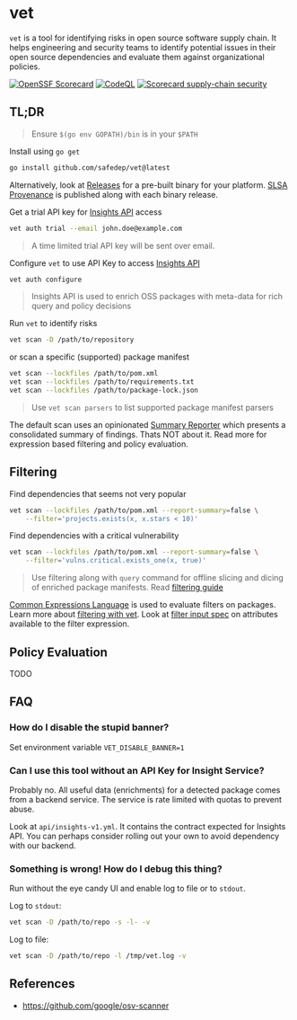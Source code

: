 # vet 

`vet` is a tool for identifying risks in open source software supply chain. It
helps engineering and security teams to identify potential issues in their open
source dependencies and evaluate them against organizational policies.

[![OpenSSF Scorecard](https://api.securityscorecards.dev/projects/github.com/safedep/vet/badge)](https://api.securityscorecards.dev/projects/github.com/safedep/vet)
[![CodeQL](https://github.com/safedep/vet/actions/workflows/codeql.yml/badge.svg?branch=main)](https://github.com/safedep/vet/actions/workflows/codeql.yml)
[![Scorecard supply-chain security](https://github.com/safedep/vet/actions/workflows/scorecard.yml/badge.svg)](https://github.com/safedep/vet/actions/workflows/scorecard.yml)


## TL;DR

> Ensure `$(go env GOPATH)/bin` is in your `$PATH`

Install using `go get`

```bash
go install github.com/safedep/vet@latest
```

Alternatively, look at [Releases](https://github.com/safedep/vet/releases) for
a pre-built binary for your platform. [SLSA Provenance](https://slsa.dev/provenance/v0.1) is published
along with each binary release.

Get a trial API key for [Insights API](https://safedep.io/docs/concepts/raya-data-platform-overview) access

```bash
vet auth trial --email john.doe@example.com
```

> A time limited trial API key will be sent over email.

Configure `vet` to use API Key to access [Insights API](https://safedep.io/docs/concepts/raya-data-platform-overview)

```bash
vet auth configure
```

> Insights API is used to enrich OSS packages with meta-data for rich query and policy
> decisions

Run `vet` to identify risks

```bash
vet scan -D /path/to/repository
```

or scan a specific (supported) package manifest

```bash
vet scan --lockfiles /path/to/pom.xml
vet scan --lockfiles /path/to/requirements.txt
vet scan --lockfiles /path/to/package-lock.json
```

> Use `vet scan parsers` to list supported package manifest parsers

The default scan uses an opinionated [Summary Reporter](#) which presents
a consolidated summary of findings. Thats NOT about it. Read more for
expression based filtering and policy evaluation.

## Filtering

Find dependencies that seems not very popular

```bash
vet scan --lockfiles /path/to/pom.xml --report-summary=false \
    --filter='projects.exists(x, x.stars < 10)'
```

Find dependencies with a critical vulnerability

```bash
vet scan --lockfiles /path/to/pom.xml --report-summary=false \
    --filter='vulns.critical.exists_one(x, true)'
```

> Use filtering along with `query` command for offline slicing and dicing of
> enriched package manifests. Read [filtering guide](docs/filtering.md)

[Common Expressions Language](https://github.com/google/cel-spec) is used to
evaluate filters on packages. Learn more about [filtering with vet](docs/filtering.md).
Look at [filter input spec](api/filter_input_spec.proto) on attributes
available to the filter expression.

## Policy Evaluation

TODO

## FAQ

### How do I disable the stupid banner?

Set environment variable `VET_DISABLE_BANNER=1`

### Can I use this tool without an API Key for Insight Service?

Probably no. All useful data (enrichments) for a detected package comes from
a backend service. The service is rate limited with quotas to prevent abuse.

Look at `api/insights-v1.yml`. It contains the contract expected for Insights
API. You can perhaps consider rolling out your own to avoid dependency with our
backend.

### Something is wrong! How do I debug this thing?

Run without the eye candy UI and enable log to file or to `stdout`.

Log to `stdout`:

```bash
vet scan -D /path/to/repo -s -l- -v
```

Log to file:

```bash
vet scan -D /path/to/repo -l /tmp/vet.log -v
```

## References

* https://github.com/google/osv-scanner

